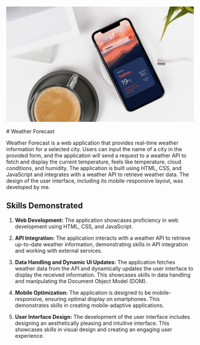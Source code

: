  <p align="center">
     <img src="sourse/prew.jpg" width="700" alt="Project Preview">
   </p>
# Weather Forecast

Weather Forecast is a web application that provides real-time weather information for a selected city. Users can input the name of a city in the provided form, and the application will send a request to a weather API to fetch and display the current temperature, feels like temperature, cloud conditions, and humidity. The application is built using HTML, CSS, and JavaScript and integrates with a weather API to retrieve weather data. The design of the user interface, including its mobile-responsive layout, was developed by me.

## Skills Demonstrated

1. **Web Development:** The application showcases proficiency in web development using HTML, CSS, and JavaScript.

2. **API Integration:** The application interacts with a weather API to retrieve up-to-date weather information, demonstrating skills in API integration and working with external services.

3. **Data Handling and Dynamic UI Updates:** The application fetches weather data from the API and dynamically updates the user interface to display the received information. This showcases skills in data handling and manipulating the Document Object Model (DOM).

4. **Mobile Optimization:** The application is designed to be mobile-responsive, ensuring optimal display on smartphones. This demonstrates skills in creating mobile-adaptive applications.

5. **User Interface Design:** The development of the user interface includes designing an aesthetically pleasing and intuitive interface. This showcases skills in visual design and creating an engaging user experience.
